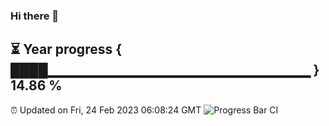 ### Hi there 👋
⏳ Year progress { ████▁▁▁▁▁▁▁▁▁▁▁▁▁▁▁▁▁▁▁▁▁▁▁▁▁▁ } 14.86 %
---
⏰ Updated on Fri, 24 Feb 2023 06:08:24 GMT
![Progress Bar CI](https://github.com/Moyi321/Moyi321/workflows/Progress%20Bar%20CI/badge.svg)
